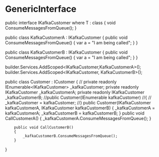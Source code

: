 # GenericInterface

 public interface IKafkaCustomer<T> where T : class
 {
        void ConsumeMessagesFromQueue();
 }
  
 public class KafkaCustomerA : IKafkaCustomer<KafkaCustomerA>
 {
        public void ConsumeMessagesFromQueue()
        {
            var a = "I am being called";
        }
 } 
  
 public class KafkaCustomerB : IKafkaCustomer<KafkaCustomerB>
 {
        public void ConsumeMessagesFromQueue()
        {
            var a = "I am being called";
        }
 }
  
 builder.Services.AddScoped<IKafkaCustomer<KafkaCustomerA>,KafkaCustomerA>();
 builder.Services.AddScoped<IKafkaCustomer<KafkaCustomerB>, KafkaCustomerB>();
  
 public class Customer : ICustomer
 {
        //   private readonly IEnumerable<IKafkaCustomer<KafkaCustomerA>> _kafkaCustomer;
        private readonly IKafkaCustomer<KafkaCustomerA> _kafkaCustomerA;
        private readonly IKafkaCustomer<KafkaCustomerB> _kafkaCustomerB;
        //public Customer(IEnumerable<IKafkaCustomer> kafkaCustomer)
        //{
        //    _kafkaCustomer = kafkaCustomer;
        //}
        public Customer(IKafkaCustomer<KafkaCustomerA> kafkaCustomerA, 
                        IKafkaCustomer<KafkaCustomerB> kafkaCustomerB)
        {
            _kafkaCustomerA = kafkaCustomerA;
            _kafkaCustomerB = kafkaCustomerB;
        }
        public void CallCustomerA()
        {
            _kafkaCustomerA.ConsumeMessagesFromQueue();
        }

        public void CallCustomerB()
        {
            _kafkaCustomerB.ConsumeMessagesFromQueue();
        }
 }
  
